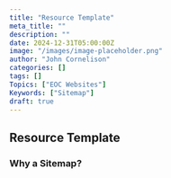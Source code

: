 ```yaml
---
title: "Resource Template"
meta_title: ""
description: ""
date: 2024-12-31T05:00:00Z
image: "/images/image-placeholder.png"
author: "John Cornelison"
categories: []
tags: []
Topics: ["EOC Websites"]
Keywords: ["Sitemap"]
draft: true
---
```


## Resource Template

### Why a Sitemap?
